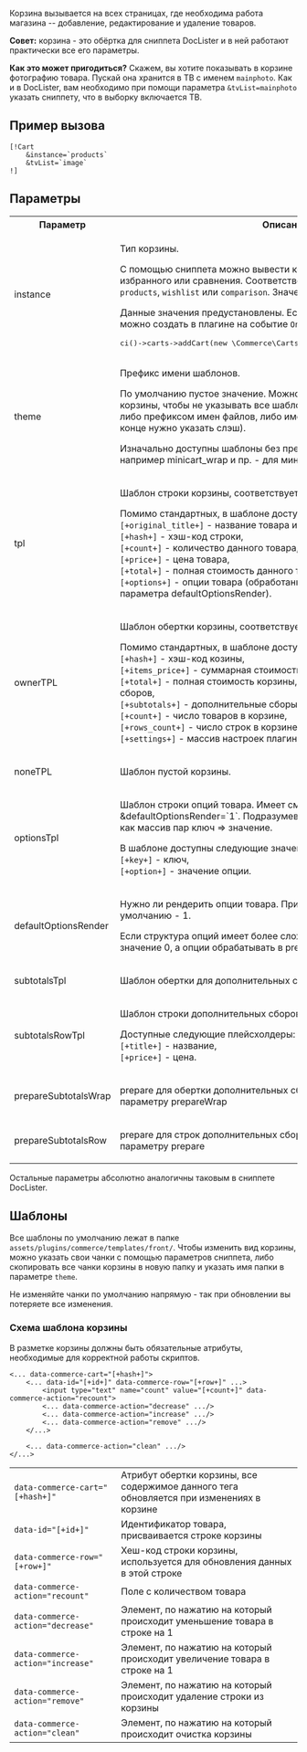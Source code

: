 
Корзина вызывается на всех страницах, где необходима работа магазина -- добавление, редактирование и удаление товаров.

**Совет:** корзина - это обёртка для сниппета DocLister и в ней работают практически все его параметры.

**Как это может пригодиться?**
Скажем, вы хотите показывать в корзине фотографию товара. Пускай она хранится в ТВ с именем `mainphoto`. Как и в DocLister, вам необходимо при помощи параметра `&tvList=mainphoto` указать сниппету, что в выборку включается ТВ.

## Пример вызова ##

```
[!Cart
    &instance=`products`
    &tvList=`image`
!]
```
## Параметры ##

<table>
	<tr>
		<th>Параметр</th>
		<th>Описание</th>
	</tr><tr>
		<td>instance</td>
		<td>
			<p>Тип корзины.</p>
			<p>С помощью сниппета можно вывести корзину с товарами, либо списки избранного или сравнения. Соответственно, значение может быть <code>products</code>, <code>wishlist</code> или <code>comparison</code>. Значение по умолчанию - <code>products</code></p>
			<p>Данные значения предустановлены. Если нужны другие списки, их можно создать в плагине на событие <code>OnInitializeCommerce</code>:</p>
			<pre>ci()->carts->addCart(new \Commerce\Carts\ProductsList($modx, 'listname'));</pre>
		</td>
	</tr><tr>
		<td>theme</td>
		<td>
			<p>Префикс имени шаблонов.</p>
			<p>По умолчанию пустое значение. Можно использовать для темизации корзины, чтобы не указывать все шаблоны по отдельности. Может быть либо префиксом имен файлов, либо именем вложенной папки (тогда в конце нужно указать слэш).</p>
			<p>Изначально доступны шаблоны без префикса и с префиксом "mini", например minicart_wrap и пр. - для миникорзины.</p></td>
	</tr><tr>
		<td>tpl</td>
		<td><p>Шаблон строки корзины, соответствует такому же параметру DocLister</p><p>Помимо стандартных, в шаблоне доступны следующие плейсхолдеры:<br><code>[+original_title+]</code> - название товара из таблицы site_content,<br><code>[+hash+]</code> - хэш-код строки,<br><code>[+count+]</code> - количество данного товара,<br><code>[+price+]</code> - цена товара,<br><code>[+total+]</code> - полная стоимость данного товара,<br><code>[+options+]</code> - опции товара (обработанные или нет, зависит от параметра defaultOptionsRender).</p></td>
	</tr><tr>
		<td>ownerTPL</td>
		<td><p>Шаблон обертки корзины, соответствует такому же параметру DocLister</p><p>Помимо стандартных, в шаблоне доступны следующие плейсхолдеры:<br><code>[+hash+]</code> - хэш-код козины,<br><code>[+items_price+]</code> - суммарная стоимость товаров,<br><code>[+total+]</code> - полная стоимость корзины, с учетом дополнительных сборов,<br><code>[+subtotals+]</code> - дополнительные сборы,<br><code>[+count+]</code> - число товаров в корзине,<br><code>[+rows_count+]</code> - число строк в корзине,<br><code>[+settings+]</code> - массив настроек плагина Commerce.</p></td>
	</tr><tr>
		<td>noneTPL</td>
		<td><p>Шаблон пустой корзины.</p></td>
	</tr><tr>
		<td>optionsTpl</td>
		<td><p>Шаблон строки опций товара. Имеет смысл только при &defaultOptionsRender=`1`. Подразумевается, что опции товара заданы как массив пар ключ => значение.</p><p>В шаблоне доступны следующие значения:<br><code>[+key+]</code> - ключ,<br><code>[+option+]</code> - значение опции.</p></td>
	</tr><tr>
		<td>defaultOptionsRender</td>
		<td><p>Нужно ли рендерить опции товара. Принимает значения 0 или 1, по умолчанию - 1.</p><p>Если структура опций имеет более сложный формат, можно поставить значение 0, а опции обрабатывать в prepare.</p></td>
	</tr><tr>
		<td>subtotalsTpl</td>
		<td><p>Шаблон обертки для дополнительных сборов.</p></td>
	</tr><tr>
		<td>subtotalsRowTpl</td>
		<td><p>Шаблон строки дополнительных сборов.</p><p>Доступные следующие плейсхолдеры:<br><code>[+title+]</code> - название,<br><code>[+price+]</code> - цена.</p></td>
	</tr><tr>
		<td>prepareSubtotalsWrap</td>
		<td><p>prepare для обертки дополнительных сборов, действие аналогично параметру prepareWrap</p></td>
	</tr><tr>
		<td>prepareSubtotalsRow</td>
		<td><p>prepare для строк дополнительных сборов, действие аналогично параметру prepare</p></td>
	</tr>
</table>

Остальные параметры абсолютно аналогичны таковым в сниппете DocLister.

## Шаблоны ##
Все шаблоны по умолчанию лежат в папке `assets/plugins/commerce/templates/front/`. Чтобы изменить вид корзины, можно указать свои чанки с помощью параметров сниппета, либо скопировать все чанки корзины в новую папку и указать имя папки в параметре `theme`.

Не изменяйте чанки по умолчанию напрямую - так при обновлении вы потеряете все изменения.

### Схема шаблона корзины ###

В разметке корзины должны быть обязательные атрибуты, необходимые для корректной работы скриптов.

```
<... data-commerce-cart="[+hash+]">
	<... data-id="[+id+]" data-commerce-row="[+row+]" ...>
		<input type="text" name="count" value="[+count+]" data-commerce-action="recount">
		<... data-commerce-action="decrease" .../>
		<... data-commerce-action="increase" .../>
		<... data-commerce-action="remove" .../>
	</...>
	
	<... data-commerce-action="clean" .../>
</...>      
```

<table width="100%">
	<tr><td><code>data-commerce-cart="[+hash+]"</code></td><td>Атрибут обертки корзины, все содержимое данного тега обновляется при изменениях в корзине</td></tr>
	<tr><td><code>data-id="[+id+]"</code></td><td>Идентификатор товара, присваивается строке корзины</td></tr>
	<tr><td><code>data-commerce-row="[+row+]"</code></td><td>Хеш-код строки корзины, используется для обновления данных в этой строке</td></tr>
	<tr><td><code>data-commerce-action="recount"</code></td><td>Поле с количеством товара</td></tr>
	<tr><td><code>data-commerce-action="decrease"</code></td><td>Элемент, по нажатию на который происходит уменьшение товара в строке на 1</td></tr>
	<tr><td><code>data-commerce-action="increase"</code></td><td>Элемент, по нажатию на который происходит увеличение товара в строке на 1</td></tr>
	<tr><td><code>data-commerce-action="remove"</code></td><td>Элемент, по нажатию на который происходит удаление строки из корзины</td></tr>
	<tr><td><code>data-commerce-action="clean"</code></td><td>Элемент, по нажатию на который происходит очистка корзины</td></tr>
</table>
